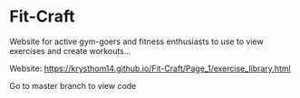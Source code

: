 # Fit-Craft
Website for active gym-goers and fitness enthusiasts to use to view exercises and create workouts...

Website: https://krysthom14.github.io/Fit-Craft/Page_1/exercise_library.html

Go to master branch to view code
